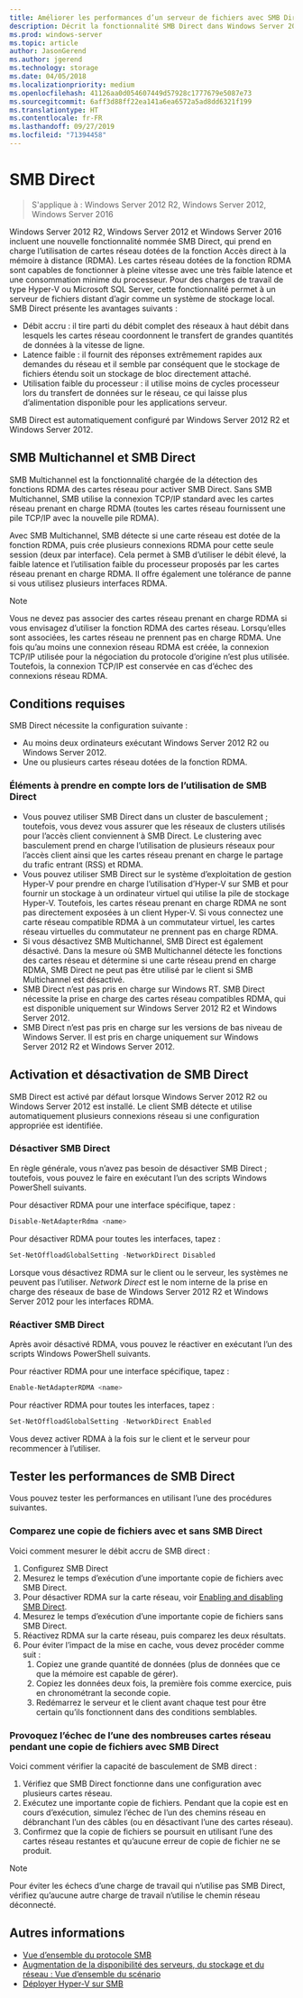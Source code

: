 ```yaml
---
title: Améliorer les performances d’un serveur de fichiers avec SMB Direct
description: Décrit la fonctionnalité SMB Direct dans Windows Server 2012 R2, Windows Server 2012 et Windows Server 2016.
ms.prod: windows-server
ms.topic: article
author: JasonGerend
ms.author: jgerend
ms.technology: storage
ms.date: 04/05/2018
ms.localizationpriority: medium
ms.openlocfilehash: 41126aa0d054607449d57928c1777679e5087e73
ms.sourcegitcommit: 6aff3d88ff22ea141a6ea6572a5ad8dd6321f199
ms.translationtype: HT
ms.contentlocale: fr-FR
ms.lasthandoff: 09/27/2019
ms.locfileid: "71394458"
---
```

# <a name="smb-direct"></a>SMB Direct

>S'applique à : Windows Server 2012 R2, Windows Server 2012, Windows Server 2016

Windows Server 2012 R2, Windows Server 2012 et Windows Server 2016 incluent une nouvelle fonctionnalité nommée SMB Direct, qui prend en charge l’utilisation de cartes réseau dotées de la fonction Accès direct à la mémoire à distance (RDMA). Les cartes réseau dotées de la fonction RDMA sont capables de fonctionner à pleine vitesse avec une très faible latence et une consommation minime du processeur. Pour des charges de travail de type Hyper-V ou Microsoft SQL Server, cette fonctionnalité permet à un serveur de fichiers distant d’agir comme un système de stockage local. SMB Direct présente les avantages suivants :

- Débit accru : il tire parti du débit complet des réseaux à haut débit dans lesquels les cartes réseau coordonnent le transfert de grandes quantités de données à la vitesse de ligne.
- Latence faible : il fournit des réponses extrêmement rapides aux demandes du réseau et il semble par conséquent que le stockage de fichiers étendu soit un stockage de bloc directement attaché.
- Utilisation faible du processeur : il utilise moins de cycles processeur lors du transfert de données sur le réseau, ce qui laisse plus d’alimentation disponible pour les applications serveur.

SMB Direct est automatiquement configuré par Windows Server 2012 R2 et Windows Server 2012.

## <a name="smb-multichannel-and-smb-direct"></a>SMB Multichannel et SMB Direct

SMB Multichannel est la fonctionnalité chargée de la détection des fonctions RDMA des cartes réseau pour activer SMB Direct. Sans SMB Multichannel, SMB utilise la connexion TCP/IP standard avec les cartes réseau prenant en charge RDMA (toutes les cartes réseau fournissent une pile TCP/IP avec la nouvelle pile RDMA).

Avec SMB Multichannel, SMB détecte si une carte réseau est dotée de la fonction RDMA, puis crée plusieurs connexions RDMA pour cette seule session (deux par interface). Cela permet à SMB d’utiliser le débit élevé, la faible latence et l’utilisation faible du processeur proposés par les cartes réseau prenant en charge RDMA. Il offre également une tolérance de panne si vous utilisez plusieurs interfaces RDMA.

>[!NOTE]
>Vous ne devez pas associer des cartes réseau prenant en charge RDMA si vous envisagez d’utiliser la fonction RDMA des cartes réseau. Lorsqu’elles sont associées, les cartes réseau ne prennent pas en charge RDMA.
>Une fois qu’au moins une connexion réseau RDMA est créée, la connexion TCP/IP utilisée pour la négociation du protocole d’origine n’est plus utilisée. Toutefois, la connexion TCP/IP est conservée en cas d’échec des connexions réseau RDMA.

## <a name="requirements"></a>Conditions requises

SMB Direct nécessite la configuration suivante :

- Au moins deux ordinateurs exécutant Windows Server 2012 R2 ou Windows Server 2012.
- Une ou plusieurs cartes réseau dotées de la fonction RDMA.

### <a name="considerations-when-using-smb-direct"></a>Éléments à prendre en compte lors de l’utilisation de SMB Direct

- Vous pouvez utiliser SMB Direct dans un cluster de basculement ; toutefois, vous devez vous assurer que les réseaux de clusters utilisés pour l’accès client conviennent à SMB Direct. Le clustering avec basculement prend en charge l’utilisation de plusieurs réseaux pour l’accès client ainsi que les cartes réseau prenant en charge le partage du trafic entrant (RSS) et RDMA.
- Vous pouvez utiliser SMB Direct sur le système d’exploitation de gestion Hyper-V pour prendre en charge l’utilisation d’Hyper-V sur SMB et pour fournir un stockage à un ordinateur virtuel qui utilise la pile de stockage Hyper-V. Toutefois, les cartes réseau prenant en charge RDMA ne sont pas directement exposées à un client Hyper-V. Si vous connectez une carte réseau compatible RDMA à un commutateur virtuel, les cartes réseau virtuelles du commutateur ne prennent pas en charge RDMA.
- Si vous désactivez SMB Multichannel, SMB Direct est également désactivé. Dans la mesure où SMB Multichannel détecte les fonctions des cartes réseau et détermine si une carte réseau prend en charge RDMA, SMB Direct ne peut pas être utilisé par le client si SMB Multichannel est désactivé.
- SMB Direct n’est pas pris en charge sur Windows RT. SMB Direct nécessite la prise en charge des cartes réseau compatibles RDMA, qui est disponible uniquement sur Windows Server 2012 R2 et Windows Server 2012.
- SMB Direct n’est pas pris en charge sur les versions de bas niveau de Windows Server. Il est pris en charge uniquement sur Windows Server 2012 R2 et Windows Server 2012.

## <a name="enabling-and-disabling-smb-direct"></a>Activation et désactivation de SMB Direct

SMB Direct est activé par défaut lorsque Windows Server 2012 R2 ou Windows Server 2012 est installé. Le client SMB détecte et utilise automatiquement plusieurs connexions réseau si une configuration appropriée est identifiée.

### <a name="disable-smb-direct"></a>Désactiver SMB Direct

En règle générale, vous n’avez pas besoin de désactiver SMB Direct ; toutefois, vous pouvez le faire en exécutant l’un des scripts Windows PowerShell suivants.

Pour désactiver RDMA pour une interface spécifique, tapez :

```PowerShell
Disable-NetAdapterRdma <name>
```

Pour désactiver RDMA pour toutes les interfaces, tapez :

```PowerShell
Set-NetOffloadGlobalSetting -NetworkDirect Disabled
```

Lorsque vous désactivez RDMA sur le client ou le serveur, les systèmes ne peuvent pas l’utiliser. *Network Direct* est le nom interne de la prise en charge des réseaux de base de Windows Server 2012 R2 et Windows Server 2012 pour les interfaces RDMA.

### <a name="re-enable-smb-direct"></a>Réactiver SMB Direct

Après avoir désactivé RDMA, vous pouvez le réactiver en exécutant l’un des scripts Windows PowerShell suivants.

Pour réactiver RDMA pour une interface spécifique, tapez :

```PowerShell
Enable-NetAdapterRDMA <name>
```

Pour réactiver RDMA pour toutes les interfaces, tapez :

```PowerShell
Set-NetOffloadGlobalSetting -NetworkDirect Enabled
```

Vous devez activer RDMA à la fois sur le client et le serveur pour recommencer à l’utiliser.

## <a name="test-performance-of-smb-direct"></a>Tester les performances de SMB Direct

Vous pouvez tester les performances en utilisant l’une des procédures suivantes.

### <a name="compare-a-file-copy-with-and-without-using-smb-direct"></a>Comparez une copie de fichiers avec et sans SMB Direct

Voici comment mesurer le débit accru de SMB direct :

1. Configurez SMB Direct
2. Mesurez le temps d’exécution d’une importante copie de fichiers avec SMB Direct.
3. Pour désactiver RDMA sur la carte réseau, voir [Enabling and disabling SMB Direct](#enabling-and-disabling-smb-direct).
4. Mesurez le temps d’exécution d’une importante copie de fichiers sans SMB Direct.
5. Réactivez RDMA sur la carte réseau, puis comparez les deux résultats.
6. Pour éviter l’impact de la mise en cache, vous devez procéder comme suit :
    1. Copiez une grande quantité de données (plus de données que ce que la mémoire est capable de gérer).
    2. Copiez les données deux fois, la première fois comme exercice, puis en chronométrant la seconde copie.
    3. Redémarrez le serveur et le client avant chaque test pour être certain qu’ils fonctionnent dans des conditions semblables.

### <a name="fail-one-of-multiple-network-adapters-during-a-file-copy-with-smb-direct"></a>Provoquez l’échec de l’une des nombreuses cartes réseau pendant une copie de fichiers avec SMB Direct

Voici comment vérifier la capacité de basculement de SMB direct :

1. Vérifiez que SMB Direct fonctionne dans une configuration avec plusieurs cartes réseau.
2. Exécutez une importante copie de fichiers. Pendant que la copie est en cours d’exécution, simulez l’échec de l’un des chemins réseau en débranchant l’un des câbles (ou en désactivant l’une des cartes réseau).
3. Confirmez que la copie de fichiers se poursuit en utilisant l’une des cartes réseau restantes et qu’aucune erreur de copie de fichier ne se produit.

>[!NOTE]
>Pour éviter les échecs d’une charge de travail qui n’utilise pas SMB Direct, vérifiez qu’aucune autre charge de travail n’utilise le chemin réseau déconnecté.

## <a name="more-information"></a>Autres informations

- [Vue d’ensemble du protocole SMB](file-server-smb-overview.md)
- [Augmentation de la disponibilité des serveurs, du stockage et du réseau : Vue d’ensemble du scénario](<https://docs.microsoft.com/previous-versions/windows/it-pro/windows-server-2012-r2-and-2012/hh831437(v%3dws.11)>)
- [Déployer Hyper-V sur SMB](<https://docs.microsoft.com/previous-versions/windows/it-pro/windows-server-2012-r2-and-2012/jj134187(v%3dws.11)>)
